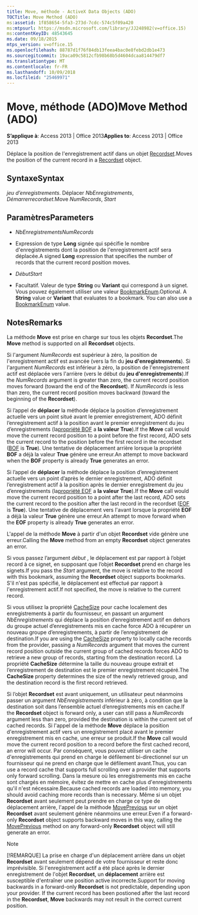 ```yaml
---
title: Move, méthode - ActiveX Data Objects (ADO)
TOCTitle: Move Method (ADO)
ms:assetid: 1f858654-5fa3-273d-7cdc-574c5f09a420
ms:mtpsurl: https://msdn.microsoft.com/library/JJ248982(v=office.15)
ms:contentKeyID: 48543645
ms.date: 09/18/2015
mtps_version: v=office.15
ms.openlocfilehash: 88787d1f76f84db13feea4bac0e8febd2db1e473
ms.sourcegitcommit: 19aca09c5812cfb98b68b5d4604dcaa814479df7
ms.translationtype: MT
ms.contentlocale: fr-FR
ms.lasthandoff: 10/09/2018
ms.locfileid: "25469971"
---
```

# <a name="move-method-ado"></a><span data-ttu-id="33ffe-102">Move, méthode (ADO)</span><span class="sxs-lookup"><span data-stu-id="33ffe-102">Move Method (ADO)</span></span>


<span data-ttu-id="33ffe-103">**S’applique à**: Access 2013 | Office 2013</span><span class="sxs-lookup"><span data-stu-id="33ffe-103">**Applies to**: Access 2013 | Office 2013</span></span>



<span data-ttu-id="33ffe-104">Déplace la position de l'enregistrement actif dans un objet [Recordset](recordset-object-ado.md).</span><span class="sxs-lookup"><span data-stu-id="33ffe-104">Moves the position of the current record in a [Recordset](recordset-object-ado.md) object.</span></span>

## <a name="syntax"></a><span data-ttu-id="33ffe-105">Syntaxe</span><span class="sxs-lookup"><span data-stu-id="33ffe-105">Syntax</span></span>

<span data-ttu-id="33ffe-106">*jeu d’enregistrements*. Déplacer *NbEnregistrements*, *Démarrer*</span><span class="sxs-lookup"><span data-stu-id="33ffe-106">*recordset*.Move *NumRecords*, *Start*</span></span>

## <a name="parameters"></a><span data-ttu-id="33ffe-107">Paramètres</span><span class="sxs-lookup"><span data-stu-id="33ffe-107">Parameters</span></span>

  - <span data-ttu-id="33ffe-108">*NbEnregistrements*</span><span class="sxs-lookup"><span data-stu-id="33ffe-108">*NumRecords*</span></span>

  - <span data-ttu-id="33ffe-109">Expression de type **Long** signée qui spécifie le nombre d'enregistrements dont la position de l'enregistrement actif sera déplacée.</span><span class="sxs-lookup"><span data-stu-id="33ffe-109">A signed **Long** expression that specifies the number of records that the current record position moves.</span></span>

  - <span data-ttu-id="33ffe-110">*Début*</span><span class="sxs-lookup"><span data-stu-id="33ffe-110">*Start*</span></span>

  - <span data-ttu-id="33ffe-p101">Facultatif. Valeur de type **String** ou **Variant** qui correspond à un signet. Vous pouvez également utiliser une valeur [BookmarkEnum](bookmarkenum.md).</span><span class="sxs-lookup"><span data-stu-id="33ffe-p101">Optional. A **String** value or **Variant** that evaluates to a bookmark. You can also use a [BookmarkEnum](bookmarkenum.md) value.</span></span>

## <a name="remarks"></a><span data-ttu-id="33ffe-114">Notes</span><span class="sxs-lookup"><span data-stu-id="33ffe-114">Remarks</span></span>

<span data-ttu-id="33ffe-115">La méthode **Move** est prise en charge sur tous les objets **Recordset**.</span><span class="sxs-lookup"><span data-stu-id="33ffe-115">The **Move** method is supported on all **Recordset** objects.</span></span>

<span data-ttu-id="33ffe-p102">Si l'argument *NumRecords* est supérieur à zéro, la position de l'enregistrement actif est avancée (vers la fin du **jeu d'enregistrements**). Si l'argument *NumRecords* est inférieur à zéro, la position de l'enregistrement actif est déplacée vers l'arrière (vers le début du **jeu d'enregistrements**).</span><span class="sxs-lookup"><span data-stu-id="33ffe-p102">If the *NumRecords* argument is greater than zero, the current record position moves forward (toward the end of the **Recordset**). If *NumRecords* is less than zero, the current record position moves backward (toward the beginning of the **Recordset**).</span></span>

<span data-ttu-id="33ffe-118">Si l’appel de **déplacer** la méthode déplace la position d’enregistrement actuelle vers un point situé avant le premier enregistrement, ADO définit l’enregistrement actif à la position avant le premier enregistrement du jeu d’enregistrements (la[propriété BOF](bof-eof-properties-ado.md) a **la valeur True**).</span><span class="sxs-lookup"><span data-stu-id="33ffe-118">If the **Move** call would move the current record position to a point before the first record, ADO sets the current record to the position before the first record in the recordset ([BOF](bof-eof-properties-ado.md) is **True**).</span></span> <span data-ttu-id="33ffe-119">Une tentative de déplacement arrière lorsque la propriété **BOF** a déjà la valeur **True** génère une erreur.</span><span class="sxs-lookup"><span data-stu-id="33ffe-119">An attempt to move backward when the **BOF** property is already **True** generates an error.</span></span>

<span data-ttu-id="33ffe-120">Si l’appel de **déplacer** la méthode déplace la position d’enregistrement actuelle vers un point d’après le dernier enregistrement, ADO définit l’enregistrement actif à la position après le dernier enregistrement du jeu d’enregistrements (la[propriété EOF](bof-eof-properties-ado.md) a **la valeur True**).</span><span class="sxs-lookup"><span data-stu-id="33ffe-120">If the **Move** call would move the current record position to a point after the last record, ADO sets the current record to the position after the last record in the recordset ([EOF](bof-eof-properties-ado.md) is **True**).</span></span> <span data-ttu-id="33ffe-121">Une tentative de déplacement vers l'avant lorsque la propriété **EOF** a déjà la valeur **True** génère une erreur.</span><span class="sxs-lookup"><span data-stu-id="33ffe-121">An attempt to move forward when the **EOF** property is already **True** generates an error.</span></span>

<span data-ttu-id="33ffe-122">L'appel de la méthode **Move** à partir d'un objet **Recordset** vide génère une erreur.</span><span class="sxs-lookup"><span data-stu-id="33ffe-122">Calling the **Move** method from an empty **Recordset** object generates an error.</span></span>

<span data-ttu-id="33ffe-123">Si vous passez l’argument *début* , le déplacement est par rapport à l’objet record à ce signet, en supposant que l’objet **Recordset** prend en charge les signets.</span><span class="sxs-lookup"><span data-stu-id="33ffe-123">If you pass the *Start* argument, the move is relative to the record with this bookmark, assuming the **Recordset** object supports bookmarks.</span></span> <span data-ttu-id="33ffe-124">S'il n'est pas spécifié, le déplacement est effectué par rapport à l'enregistrement actif.</span><span class="sxs-lookup"><span data-stu-id="33ffe-124">If not specified, the move is relative to the current record.</span></span>

<span data-ttu-id="33ffe-125">Si vous utilisez la propriété [CacheSize](cachesize-property-ado.md) pour cache localement des enregistrements à partir du fournisseur, en passant un argument *NbEnregistrements* qui déplace la position d’enregistrement actif en dehors du groupe actuel d’enregistrements mis en cache force ADO à récupérer un nouveau groupe d’enregistrements, à partir de l’enregistrement de destination.</span><span class="sxs-lookup"><span data-stu-id="33ffe-125">If you are using the [CacheSize](cachesize-property-ado.md) property to locally cache records from the provider, passing a *NumRecords* argument that moves the current record position outside the current group of cached records forces ADO to retrieve a new group of records, starting from the destination record.</span></span> <span data-ttu-id="33ffe-126">La propriété **CacheSize** détermine la taille du nouveau groupe extrait et l’enregistrement de destination est le premier enregistrement récupéré.</span><span class="sxs-lookup"><span data-stu-id="33ffe-126">The **CacheSize** property determines the size of the newly retrieved group, and the destination record is the first record retrieved.</span></span>

<span data-ttu-id="33ffe-127">Si l’objet **Recordset** est avant uniquement, un utilisateur peut néanmoins passer un argument *NbEnregistrements* inférieur à zéro, à condition que la destination soit dans l’ensemble actuel d’enregistrements mis en cache.</span><span class="sxs-lookup"><span data-stu-id="33ffe-127">If the **Recordset** object is forward only, a user can still pass a *NumRecords* argument less than zero, provided the destination is within the current set of cached records.</span></span> <span data-ttu-id="33ffe-128">Si l'appel de la méthode **Move** déplace la position d'enregistrement actif vers un enregistrement placé avant le premier enregistrement mis en cache, une erreur se produit.</span><span class="sxs-lookup"><span data-stu-id="33ffe-128">If the **Move** call would move the current record position to a record before the first cached record, an error will occur.</span></span> <span data-ttu-id="33ffe-129">Par conséquent, vous pouvez utiliser un cache d'enregistrements qui prend en charge le défilement bi-directionnel sur un fournisseur qui ne prend en charge que le défilement avant.</span><span class="sxs-lookup"><span data-stu-id="33ffe-129">Thus, you can use a record cache that supports full scrolling over a provider that supports only forward scrolling.</span></span> <span data-ttu-id="33ffe-130">Dans la mesure où les enregistrements mis en cache sont chargés en mémoire, évitez de mettre en cache plus d'enregistrements qu'il n'est nécessaire.</span><span class="sxs-lookup"><span data-stu-id="33ffe-130">Because cached records are loaded into memory, you should avoid caching more records than is necessary.</span></span> <span data-ttu-id="33ffe-131">Même si un objet **Recordset** avant seulement peut prendre en charge ce type de déplacement arrière, l'appel de la méthode [MovePrevious](movefirst-movelast-movenext-and-moveprevious-methods-ado.md) sur un objet **Recordset** avant seulement génère néanmoins une erreur.</span><span class="sxs-lookup"><span data-stu-id="33ffe-131">Even if a forward-only **Recordset** object supports backward moves in this way, calling the [MovePrevious](movefirst-movelast-movenext-and-moveprevious-methods-ado.md) method on any forward-only **Recordset** object will still generate an error.</span></span>


> [!NOTE]
> <span data-ttu-id="33ffe-p108">[!REMARQUE] La prise en charge d'un déplacement arrière dans un objet **Recordset** avant seulement dépend de votre fournisseur et reste donc imprévisible. Si l'enregistrement actif a été placé après le dernier enregistrement de l'objet **Recordset**, un **déplacement** arrière est susceptible d'entraîner une position active incorrecte.</span><span class="sxs-lookup"><span data-stu-id="33ffe-p108">Support for moving backwards in a forward-only **Recordset** is not predictable, depending upon your provider. If the current record has been postioned after the last record in the **Recordset**, **Move** backwards may not result in the correct current position.</span></span>


